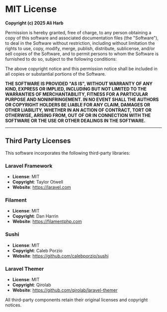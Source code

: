 # MIT License

**Copyright (c) 2025 Ali Harb**

Permission is hereby granted, free of charge, to any person obtaining a copy
of this software and associated documentation files (the "Software"), to deal
in the Software without restriction, including without limitation the rights
to use, copy, modify, merge, publish, distribute, sublicense, and/or sell
copies of the Software, and to permit persons to whom the Software is
furnished to do so, subject to the following conditions:

The above copyright notice and this permission notice shall be included in all
copies or substantial portions of the Software.

**THE SOFTWARE IS PROVIDED "AS IS", WITHOUT WARRANTY OF ANY KIND, EXPRESS OR
IMPLIED, INCLUDING BUT NOT LIMITED TO THE WARRANTIES OF MERCHANTABILITY,
FITNESS FOR A PARTICULAR PURPOSE AND NONINFRINGEMENT. IN NO EVENT SHALL THE
AUTHORS OR COPYRIGHT HOLDERS BE LIABLE FOR ANY CLAIM, DAMAGES OR OTHER
LIABILITY, WHETHER IN AN ACTION OF CONTRACT, TORT OR OTHERWISE, ARISING FROM,
OUT OF OR IN CONNECTION WITH THE SOFTWARE OR THE USE OR OTHER DEALINGS IN THE
SOFTWARE.**

---

## Third Party Licenses

This software incorporates the following third-party libraries:

### Laravel Framework
- **License**: MIT
- **Copyright**: Taylor Otwell
- **Website**: https://laravel.com

### Filament
- **License**: MIT
- **Copyright**: Dan Harrin
- **Website**: https://filamentphp.com

### Sushi
- **License**: MIT
- **Copyright**: Caleb Porzio
- **Website**: https://github.com/calebporzio/sushi

### Laravel Themer
- **License**: MIT
- **Copyright**: Qirolab
- **Website**: https://github.com/qirolab/laravel-themer

All third-party components retain their original licenses and copyright notices.